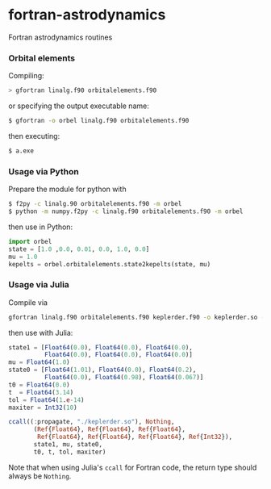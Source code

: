# fortran-astrodynamics
Fortran astrodynamics routines

### Orbital elements

Compiling: 

```bash
> gfortran linalg.f90 orbitalelements.f90
```

or specifying the output executable name:

```bash
$ gfortran -o orbel linalg.f90 orbitalelements.f90
```

then executing:

```bash
$ a.exe
```

### Usage via Python

Prepare the module for python with 

```bash
$ f2py -c linalg.90 orbitalelements.f90 -m orbel
$ python -m numpy.f2py -c linalg.f90 orbitalelements.f90 -m orbel
```

then use in Python:
```python
import orbel
state = [1.0 ,0.0, 0.01, 0.0, 1.0, 0.0]
mu = 1.0
kepelts = orbel.orbitalelements.state2kepelts(state, mu)
```

### Usage via Julia

Compile via

```bash
gfortran linalg.f90 orbitalelements.f90 keplerder.f90 -o keplerder.so -shared -fPIC
```

then use with Julia: 
```julia
state1 = [Float64(0.0), Float64(0.0), Float64(0.0),
          Float64(0.0), Float64(0.0), Float64(0.0)]
mu = Float64(1.0)
state0 = [Float64(1.01), Float64(0.0), Float64(0.2),
          Float64(0.0), Float64(0.98), Float64(0.067)]
t0 = Float64(0.0)
t  = Float64(3.14)
tol = Float64(1.e-14)
maxiter = Int32(10)

ccall((:propagate, "./keplerder.so"), Nothing,
       (Ref{Float64}, Ref{Float64}, Ref{Float64},
        Ref{Float64}, Ref{Float64}, Ref{Float64}, Ref{Int32}),
       state1, mu, state0,
       t0, t, tol, maxiter)
```

Note that when using Julia's `ccall` for Fortran code, the return type should always be `Nothing`. 

